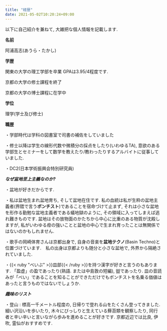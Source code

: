 ```yaml
---
title: "経歴"
date: 2021-05-02T10:20:24+09:00
---
```


以下に自己紹介を兼ねて, 大雑把な個人情報を記載します.

**名前**

阿浦高志(あうら・たかし)

**学歴**

関東の大学の理工学部を卒業 GPAは3.95/4程度です.

京都の大学の修士課程を終了

京都の大学の博士課程に在学中

**学位**

理学(学士及び修士)

**職歴**

・学部時代は学科の図書室で司書の補佐をしていました

・修士以降は学生の線形代数や微積分の採点をしたり(いわゆるTA), 意欲のある学部生とセミナーをして数学を教えたり/教わったりするアルバイトに従事していました.  

・DC2(日本学術振興会特別研究員)

***なぜ盆地至上主義なのか?***

・盆地が好きだからです.

・私は盆地生まれ盆地育ち, そして盆地在住です. 私の血統は私が生粋の盆地主義者(界隈で言う**ボンチスト**)であることを宿命づけて止まず, それは小さな盆地を形作る勤勉な盆地主義者である蟻地獄のように, その領域に入ってしまえば逃れ難きものです. 盆地はその放物面のかたちから中心に比重のある物質が沈殿しますが, 私がいわゆる疳の強いことと盆地の中心で生まれ育ったことは無関係ではないのかもしれません.

・歌手の岡崎体育さんは京都出身で, 自身の音楽を**盆地テクノ**(Basin Techno)と位置づけています.　私の出身は京都よりも随分と小さな盆地で, 外界から隔絶されていました.

・{{< ruby "べいぶ" >}}皿部{{< /ruby >}}を持つ漢字が好きと言うのもあります. 「盈虚」の盈であったり(熟語. または中島敦の短編), 盥であったり. 皿の音読みが「べい」であることを知ることができただけでもボンチストを名乗る価値はあったと言うものではないでしょうか.


***趣味のリスト***

・登山 : 標高一千メートル程度の, 日帰りで登れる山をたくさん登ってきました. 細い沢沿いを歩いたり, 木々にびっしりと生えている蘚苔類を観察したり, 同行者と辛い辛いと言いながら歩みを進めることが好きです. 京都近辺では比良, 伊吹, 霊仙がおすすめです.
